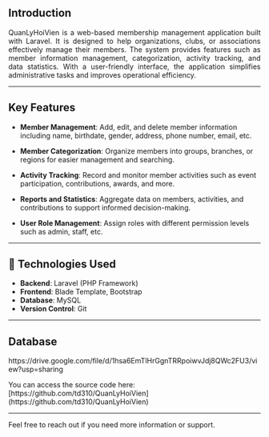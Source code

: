 ## Introduction

<p align="justify">QuanLyHoiVien is a web-based membership management application built with Laravel. It is designed to help organizations, clubs, or associations effectively manage their members. The system provides features such as member information management, categorization, activity tracking, and data statistics. With a user-friendly interface, the application simplifies administrative tasks and improves operational efficiency.</p>

---

## Key Features

* **Member Management**: Add, edit, and delete member information including name, birthdate, gender, address, phone number, email, etc.

* **Member Categorization**: Organize members into groups, branches, or regions for easier management and searching.

* **Activity Tracking**: Record and monitor member activities such as event participation, contributions, awards, and more.

* **Reports and Statistics**: Aggregate data on members, activities, and contributions to support informed decision-making.

* **User Role Management**: Assign roles with different permission levels such as admin, staff, etc.

---

## 🚀 Technologies Used

* **Backend**: Laravel (PHP Framework)
* **Frontend**: Blade Template, Bootstrap
* **Database**: MySQL
* **Version Control**: Git

---
<h2 align="left">Database</h2>
<p align="left"> https://drive.google.com/file/d/1hsa6EmTlHrGgnTRRpoiwvJdj8QWc2FU3/view?usp=sharing</p>
You can access the source code here: [https://github.com/td310/QuanLyHoiVien](https://github.com/td310/QuanLyHoiVien)

---

Feel free to reach out if you need more information or support.

